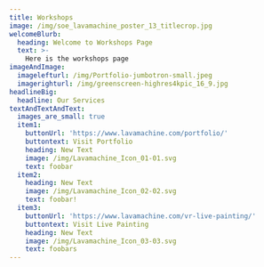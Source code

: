 ```yaml
---
title: Workshops
image: /img/soe_lavamachine_poster_13_titlecrop.jpg
welcomeBlurb:
  heading: Welcome to Workshops Page
  text: >-
    Here is the workshops page
imageAndImage:
  imagelefturl: /img/Portfolio-jumbotron-small.jpeg
  imagerighturl: /img/greenscreen-highres4kpic_16_9.jpg
headlineBig:
  headline: Our Services
textAndTextAndText:
  images_are_small: true
  item1:
    buttonUrl: 'https://www.lavamachine.com/portfolio/'
    buttontext: Visit Portfolio
    heading: New Text
    image: /img/Lavamachine_Icon_01-01.svg
    text: foobar
  item2:
    heading: New Text
    image: /img/Lavamachine_Icon_02-02.svg
    text: foobar!
  item3:
    buttonUrl: 'https://www.lavamachine.com/vr-live-painting/'
    buttontext: Visit Live Painting
    heading: New Text
    image: /img/Lavamachine_Icon_03-03.svg
    text: foobars
---
```


